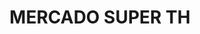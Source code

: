 ---
title: "MERCADO SUPER TH"
url: /taller-gomez-baja-california/mercado-super-th/
shop: supermercado
---